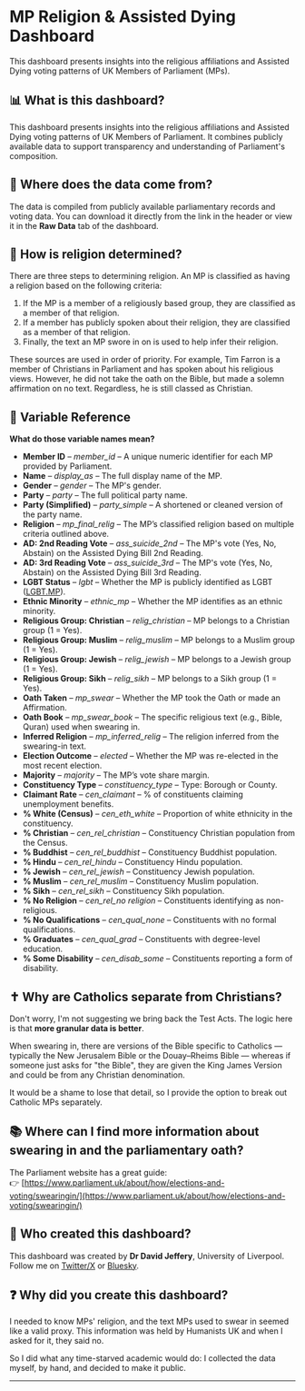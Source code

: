 # MP Religion & Assisted Dying Dashboard

This dashboard presents insights into the religious affiliations and Assisted Dying voting patterns of UK Members of Parliament (MPs).

## 📊 What is this dashboard?

This dashboard presents insights into the religious affiliations and Assisted Dying voting patterns of UK Members of Parliament. It combines publicly available data to support transparency and understanding of Parliament's composition.

## 📂 Where does the data come from?

The data is compiled from publicly available parliamentary records and voting data. You can download it directly from the link in the header or view it in the **Raw Data** tab of the dashboard.

## 🙏 How is religion determined?

There are three steps to determining religion. An MP is classified as having a religion based on the following criteria:

1. If the MP is a member of a religiously based group, they are classified as a member of that religion.
2. If a member has publicly spoken about their religion, they are classified as a member of that religion.
3. Finally, the text an MP swore in on is used to help infer their religion.

These sources are used in order of priority. For example, Tim Farron is a member of Christians in Parliament and has spoken about his religious views. However, he did not take the oath on the Bible, but made a solemn affirmation on no text. Regardless, he is still classed as Christian.

## 🧾 Variable Reference

**What do those variable names mean?**

- **Member ID** – *member_id* – A unique numeric identifier for each MP provided by Parliament.
- **Name** – *display_as* – The full display name of the MP.
- **Gender** – *gender* – The MP's gender.
- **Party** – *party* – The full political party name.
- **Party (Simplified)** – *party_simple* – A shortened or cleaned version of the party name.
- **Religion** – *mp_final_relig* – The MP’s classified religion based on multiple criteria outlined above.
- **AD: 2nd Reading Vote** – *ass_suicide_2nd* – The MP's vote (Yes, No, Abstain) on the Assisted Dying Bill 2nd Reading.
- **AD: 3rd Reading Vote** – *ass_suicide_3rd* – The MP's vote (Yes, No, Abstain) on the Assisted Dying Bill 3rd Reading.
- **LGBT Status** – *lgbt* – Whether the MP is publicly identified as LGBT ([LGBT.MP](https://www.lgbt.mp/)).
- **Ethnic Minority** – *ethnic_mp* – Whether the MP identifies as an ethnic minority.
- **Religious Group: Christian** – *relig_christian* – MP belongs to a Christian group (1 = Yes).
- **Religious Group: Muslim** – *relig_muslim* – MP belongs to a Muslim group (1 = Yes).
- **Religious Group: Jewish** – *relig_jewish* – MP belongs to a Jewish group (1 = Yes).
- **Religious Group: Sikh** – *relig_sikh* – MP belongs to a Sikh group (1 = Yes).
- **Oath Taken** – *mp_swear* – Whether the MP took the Oath or made an Affirmation.
- **Oath Book** – *mp_swear_book* – The specific religious text (e.g., Bible, Quran) used when swearing in.
- **Inferred Religion** – *mp_inferred_relig* – The religion inferred from the swearing-in text.
- **Election Outcome** – *elected* – Whether the MP was re-elected in the most recent election.
- **Majority** – *majority* – The MP’s vote share margin.
- **Constituency Type** – *constituency_type* – Type: Borough or County.
- **Claimant Rate** – *cen_claimant* – % of constituents claiming unemployment benefits.
- **% White (Census)** – *cen_eth_white* – Proportion of white ethnicity in the constituency.
- **% Christian** – *cen_rel_christian* – Constituency Christian population from the Census.
- **% Buddhist** – *cen_rel_buddhist* – Constituency Buddhist population.
- **% Hindu** – *cen_rel_hindu* – Constituency Hindu population.
- **% Jewish** – *cen_rel_jewish* – Constituency Jewish population.
- **% Muslim** – *cen_rel_muslim* – Constituency Muslim population.
- **% Sikh** – *cen_rel_sikh* – Constituency Sikh population.
- **% No Religion** – *cen_rel_no religion* – Constituents identifying as non-religious.
- **% No Qualifications** – *cen_qual_none* – Constituents with no formal qualifications.
- **% Graduates** – *cen_qual_grad* – Constituents with degree-level education.
- **% Some Disability** – *cen_disab_some* – Constituents reporting a form of disability.

## ✝️ Why are Catholics separate from Christians?

Don't worry, I'm not suggesting we bring back the Test Acts. The logic here is that **more granular data is better**.

When swearing in, there are versions of the Bible specific to Catholics — typically the New Jerusalem Bible or the Douay–Rheims Bible — whereas if someone just asks for "the Bible", they are given the King James Version and could be from any Christian denomination.

It would be a shame to lose that detail, so I provide the option to break out Catholic MPs separately.

## 📚 Where can I find more information about swearing in and the parliamentary oath?

The Parliament website has a great guide:  
👉 [https://www.parliament.uk/about/how/elections-and-voting/swearingin/](https://www.parliament.uk/about/how/elections-and-voting/swearingin/)

## 👤 Who created this dashboard?

This dashboard was created by **Dr David Jeffery**, University of Liverpool.  
Follow me on [Twitter/X](https://twitter.com/DrDavidJeffery) or [Bluesky](https://drdavidjeffery.bsky.social).

## ❓ Why did you create this dashboard?

I needed to know MPs' religion, and the text MPs used to swear in seemed like a valid proxy. This information was held by Humanists UK and when I asked for it, they said no.

So I did what any time-starved academic would do: I collected the data myself, by hand, and decided to make it public.

---
